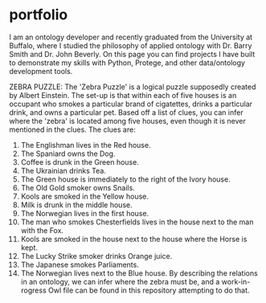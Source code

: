 # portfolio
I am an ontology developer and recently graduated from the University at Buffalo, where I studied the philosophy of applied ontology with Dr. Barry Smith and Dr. John Beverly.
On this page you can find projects I have built to demonstrate my skills with Python, Protege, and other data/ontology development tools.








ZEBRA PUZZLE:
The 'Zebra Puzzle' is a logical puzzle supposedly created by Albert Einstein. The set-up is that within each of five houses is an occupant who smokes a particular brand of cigatettes, drinks a particular drink, and owns a particular pet. Based off a list of clues, you can infer where the 'zebra' is located among five houses, even though it is never mentioned in the clues.
The clues are:
1. The Englishman lives in the Red house.
2. The Spaniard owns the Dog.
3. Coffee is drunk in the Green house.
4. The Ukrainian drinks Tea.
5. The Green house is immediately to the right of the Ivory house.
6. The Old Gold smoker owns Snails.
7. Kools are smoked in the Yellow house.
8. Milk is drunk in the middle house.
9. The Norwegian lives in the first house.
10. The man who smokes Chesterfields lives in the house next to the man with the Fox.
11. Kools are smoked in the house next to the house where the Horse is kept.
12. The Lucky Strike smoker drinks Orange juice.
13. The Japanese smokes Parliaments.
14. The Norwegian lives next to the Blue house.
By describing the relations in an ontology, we can infer where the zebra must be, and a work-in-rogress Owl file can be found in this repository attempting to do that.




